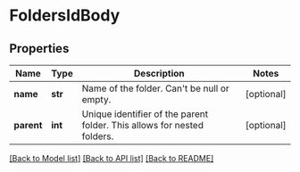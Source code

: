 # FoldersIdBody

## Properties
Name | Type | Description | Notes
------------ | ------------- | ------------- | -------------
**name** | **str** | Name of the folder. Can&#x27;t be null or empty. | [optional] 
**parent** | **int** | Unique identifier of the parent folder. This allows for nested folders. | [optional] 

[[Back to Model list]](../README.md#documentation-for-models) [[Back to API list]](../README.md#documentation-for-api-endpoints) [[Back to README]](../README.md)


